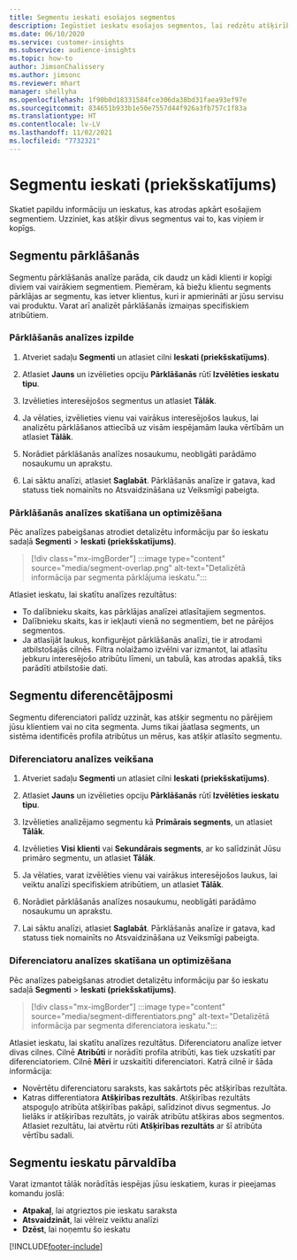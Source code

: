 ```yaml
---
title: Segmentu ieskati esošajos segmentos
description: Iegūstiet ieskatu esošajos segmentos, lai redzētu atšķirības un kopīgās iezīmes.
ms.date: 06/10/2020
ms.service: customer-insights
ms.subservice: audience-insights
ms.topic: how-to
author: JimsonChalissery
ms.author: jimsonc
ms.reviewer: mhart
manager: shellyha
ms.openlocfilehash: 1f90b0d18331584fce306da38bd31faea93ef97e
ms.sourcegitcommit: 834651b933b1e50e7557d44f926a3fb757c1f83a
ms.translationtype: HT
ms.contentlocale: lv-LV
ms.lasthandoff: 11/02/2021
ms.locfileid: "7732321"
---
```

# <a name="segment-insights-preview"></a>Segmentu ieskati (priekšskatījums)

Skatiet papildu informāciju un ieskatus, kas atrodas apkārt esošajiem segmentiem. Uzziniet, kas atšķir divus segmentus vai to, kas viņiem ir kopīgs.

## <a name="segment-overlap"></a>Segmentu pārklāšanās

Segmentu pārklāšanās analīze parāda, cik daudz un kādi klienti ir kopīgi diviem vai vairākiem segmentiem. Piemēram, kā biežu klientu segments pārklājas ar segmentu, kas ietver klientus, kuri ir apmierināti ar jūsu servisu vai produktu.
Varat arī analizēt pārklāšanās izmaiņas specifiskiem atribūtiem.

### <a name="run-an-overlap-analysis"></a>Pārklāšanās analīzes izpilde

1. Atveriet sadaļu **Segmenti** un atlasiet cilni **Ieskati (priekšskatījums)**.

1. Atlasiet **Jauns** un izvēlieties opciju **Pārklāšanās** rūtī **Izvēlēties ieskatu tipu**.

1. Izvēlieties interesējošos segmentus un atlasiet **Tālāk**.

1. Ja vēlaties, izvēlieties vienu vai vairākus interesējošos laukus, lai analizētu pārklāšanos attiecībā uz visām iespējamām lauka vērtībām un atlasiet **Tālāk**.

1. Norādiet pārklāšanās analīzes nosaukumu, neobligāti parādāmo nosaukumu un aprakstu.

1. Lai sāktu analīzi, atlasiet **Saglabāt**. Pārklāšanās analīze ir gatava, kad statuss tiek nomainīts no Atsvaidzināšana uz Veiksmīgi pabeigta.

### <a name="view-and-optimize-an-overlap-analysis"></a>Pārklāšanās analīzes skatīšana un optimizēšana

Pēc analīzes pabeigšanas atrodiet detalizētu informāciju par šo ieskatu sadaļā **Segmenti** > **Ieskati (priekšskatījums)**.

> [!div class="mx-imgBorder"]
> :::image type="content" source="media/segment-overlap.png" alt-text="Detalizētā informācija par segmenta pārklājuma ieskatu.":::

Atlasiet ieskatu, lai skatītu analīzes rezultātus:

- To dalībnieku skaits, kas pārklājas analīzei atlasītajiem segmentos.
- Dalībnieku skaits, kas ir iekļauti vienā no segmentiem, bet ne pārējos segmentos.
- Ja atlasījāt laukus, konfigurējot pārklāšanās analīzi, tie ir atrodami atbilstošajās cilnēs. Filtra nolaižamo izvēlni var izmantot, lai atlasītu jebkuru interesējošo atribūtu līmeni, un tabulā, kas atrodas apakšā, tiks parādīti atbilstošie dati.

## <a name="segment-differentiators"></a>Segmentu diferencētājposmi

Segmentu diferenciatori palīdz uzzināt, kas atšķir segmentu no pārējiem jūsu klientiem vai no cita segmenta. Jums tikai jāatlasa segments, un sistēma identificēs profila atribūtus un mērus, kas atšķir atlasīto segmentu.

### <a name="run-a-differentiator-analysis"></a>Diferenciatoru analīzes veikšana

1. Atveriet sadaļu **Segmenti** un atlasiet cilni **Ieskati (priekšskatījums)**.

1. Atlasiet **Jauns** un izvēlieties opciju **Pārklāšanās** rūtī **Izvēlēties ieskatu tipu**.

1. Izvēlieties analizējamo segmentu kā **Primārais segments**, un atlasiet **Tālāk**.

1. Izvēlieties **Visi klienti** vai **Sekundārais segments**, ar ko salīdzināt Jūsu primāro segmentu, un atlasiet **Tālāk**.

1. Ja vēlaties, varat izvēlēties vienu vai vairākus interesējošos laukus, lai veiktu analīzi specifiskiem atribūtiem, un atlasiet **Tālāk**.

1. Norādiet pārklāšanās analīzes nosaukumu, neobligāti parādāmo nosaukumu un aprakstu.

1. Lai sāktu analīzi, atlasiet **Saglabāt**. Pārklāšanās analīze ir gatava, kad statuss tiek nomainīts no Atsvaidzināšana uz Veiksmīgi pabeigta.

### <a name="view-and-optimize-a-differentiators-analysis"></a>Diferenciatoru analīzes skatīšana un optimizēšana

Pēc analīzes pabeigšanas atrodiet detalizētu informāciju par šo ieskatu sadaļā **Segmenti** > **Ieskati (priekšskatījums)**.

> [!div class="mx-imgBorder"]
> :::image type="content" source="media/segment-differentiators.png" alt-text="Detalizētā informācija par segmenta diferenciatora ieskatu.":::

Atlasiet ieskatu, lai skatītu analīzes rezultātus. Diferenciatoru analīze ietver divas cilnes. Cilnē **Atribūti** ir norādīti profila atribūti, kas tiek uzskatīti par diferenciatoriem. Cilnē **Mēri** ir uzskaitīti diferenciatori. Katrā cilnē ir šāda informācija:

- Novērtētu diferenciatoru saraksts, kas sakārtots pēc atšķirības rezultāta.
- Katras differentiatora **Atšķirības rezultāts**. Atšķirības rezultāts atspoguļo atribūta atšķirības pakāpi, salīdzinot divus segmentus. Jo lielāks ir atšķirības rezultāts, jo vairāk atribūtu atšķiras abos segmentos. Atlasiet rezultātu, lai atvērtu rūti **Atšķirības rezultāts** ar šī atribūta vērtību sadali.

## <a name="manage-segment-insights"></a>Segmentu ieskatu pārvaldība

Varat izmantot tālāk norādītās iespējas jūsu ieskatiem, kuras ir pieejamas komandu joslā:

- **Atpakaļ**, lai atgrieztos pie ieskatu saraksta
- **Atsvaidzināt**, lai vēlreiz veiktu analīzi
- **Dzēst**, lai noņemtu šo ieskatu


[!INCLUDE[footer-include](../includes/footer-banner.md)]
